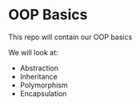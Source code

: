 # OOP Basics

This repo will contain our OOP basics

We will look at:
- Abstraction
- Inheritance
- Polymorphism
- Encapsulation